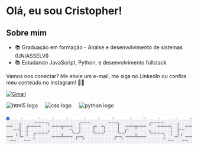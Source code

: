 #  Olá, eu sou Cristopher!

## Sobre mim
- 📚 Graduação em formação - Análse e desenvolvimento de sistemas (UNIASSELVI)
- 📚 Estudando JavaScript, Python, e desenvolvimento fullstack

<p align="left">
  Vamos nos conectar? Me envie um e-mail, me siga no LinkedIn ou confira meu conteúdo no Instagram! 💌✨
</p>
<p align="left">
  <a href="https://mail.google.com/mail/?view=cm&fs=1&to=devwegler@gmail.com" title="Gmail">
  <img src="https://img.shields.io/badge/-Gmail-FF0000?style=flat-square&labelColor=FF0000&logo=gmail&logoColor=white&link=LINK-DO-SEU-GMAIL" alt="Gmail"/></a>

<div align="left">
  <img src="https://cdn.jsdelivr.net/gh/devicons/devicon/icons/html5/html5-original.svg" height="40" alt="html5 logo"  />
  <img width="12" />
  <img src="https://cdn.jsdelivr.net/gh/devicons/devicon/icons/css3/css3-original.svg" height="40" alt="css logo"  />
  <img width="12" />
  <img src="https://cdn.jsdelivr.net/gh/devicons/devicon/icons/python/python-original.svg" height="40" alt="python logo"  />
</div>

###

<picture>
  <source media="(prefers-color-scheme: dark)" srcset="https://raw.githubusercontent.com/Cristopher-wegler/Cristopher-wegler/output/pacman-contribution-graph-dark.svg">
  <source media="(prefers-color-scheme: light)" srcset="https://raw.githubusercontent.com/Cristopher-wegler/Cristopher-wegler/output/pacman-contribution-graph.svg">
  <img alt="pacman contribution graph" src="https://raw.githubusercontent.com/Cristopher-wegler/Cristopher-wegler/output/pacman-contribution-graph.svg">
</picture>

###
